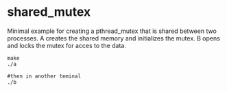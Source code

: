 # shared_mutex

Minimal example for creating a pthread_mutex that is shared between two processes.
A creates the shared memory and initializes the mutex. 
B opens and locks the mutex for acces to the data.

```
make
./a

#then in another teminal 
./b

```
